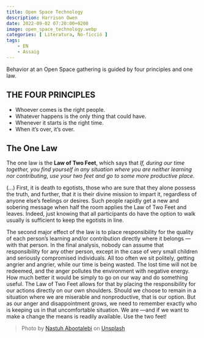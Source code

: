 ```yaml
---
title: Open Space Technology
description: Harrison Owen
date: 2022-09-02 07:20:00+0200
image: open_space_technology.webp
categories: [ Literatura, No-ficció ]
tags:
    - EN
    - Assaig
---
```


Behavior at an Open Space gathering is guided by four principles and one law.

## THE FOUR PRINCIPLES
- Whoever comes is the right people.
- Whatever happens is the only thing that could have.
- Whenever it starts is the right time.
- When it’s over, it’s over.

## The One Law
The one law is the **Law of Two Feet**, which says that *If, during our time together, you find yourself in any situation where you are neither learning nor contributing, use your two feet and go to some more productive place.*

(...) First, it is death to egotists, those who are sure that they alone possess the truth, and further, that it is their divine mission to impart it, regardless of anyone else’s feelings or desires. Such people rapidly get a new and sobering message when half the room applies the Law of Two Feet and leaves. Indeed, just knowing that all participants do have the option to walk usually is sufficient to keep the egotists in line.

The second major effect of the law is to place responsibility for the quality of each person’s learning and/or contribution directly where it belongs —with that person. In the final analysis, nobody can assume that responsibility for any other person, except in the case of very small children and seriously compromised individuals. All too often we sit politely, getting angrier and angrier, while our time is being wasted. The lost time will not be redeemed, and the anger pollutes the environment with negative energy. How much better it would be simply to go on our way and do something useful. The Law of Two Feet allows for that by placing the responsibility for our actions directly on our own shoulders. Should we choose to remain in a situation where we are miserable and nonproductive, that is our option. But as our anger and disappointment grows, we need to remember exactly who is keeping us in that uncomfortable situation. We are —and if we want to make a change the means is readily available. Use the two feet!


> Photo by <a href="https://unsplash.com/@sunday_digital?utm_source=unsplash&utm_medium=referral&utm_content=creditCopyText">Nastuh Abootalebi</a> on <a href="https://unsplash.com/s/photos/open-space?utm_source=unsplash&utm_medium=referral&utm_content=creditCopyText">Unsplash</a>
